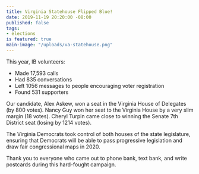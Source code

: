 ```yaml
---
title: Virginia Statehouse Flipped Blue!
date: 2019-11-19 20:20:00 -08:00
published: false
tags:
- elections
is featured: true
main-image: "/uploads/va-statehouse.png"
---
```


This year, IB volunteers:

* Made 17,593 calls
* Had 835 conversations
* Left 1056 messages to people encouraging voter registration
* Found 531 supporters

Our candidate, Alex Askew, won a seat in the Virginia House of Delegates (by 800 votes). Nancy Guy won her seat to the Virginia House by a very slim margin (18 votes). Cheryl Turpin came close to winning the Senate 7th District seat (losing by 1214 votes).

The Virginia Democrats took control of both houses of the state legislature, ensuring that Democrats will be able to pass progressive legislation and draw fair congressional maps in 2020.

Thank you to everyone who came out to phone bank, text bank, and write postcards during this hard-fought campaign. 